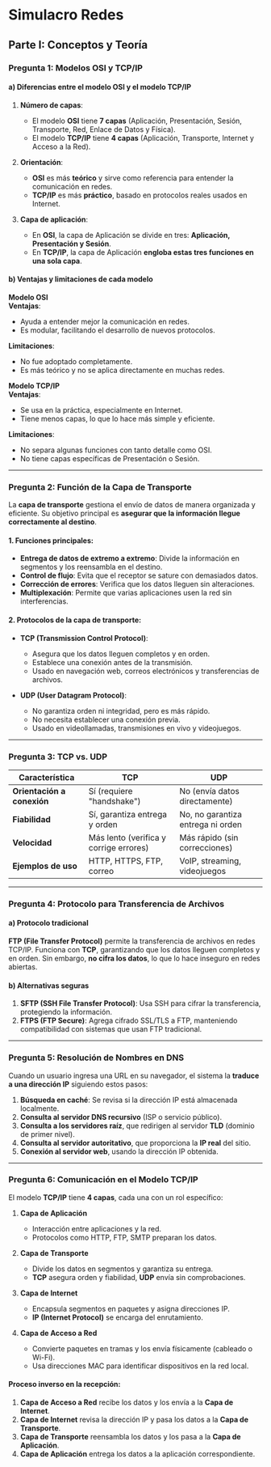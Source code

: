 # Simulacro Redes

## Parte I: Conceptos y Teoría

### Pregunta 1: Modelos OSI y TCP/IP

#### a) Diferencias entre el modelo OSI y el modelo TCP/IP

1. **Número de capas**:
   - El modelo **OSI** tiene **7 capas** (Aplicación, Presentación, Sesión, Transporte, Red, Enlace de Datos y Física).
   - El modelo **TCP/IP** tiene **4 capas** (Aplicación, Transporte, Internet y Acceso a la Red).

2. **Orientación**:
   - **OSI** es más **teórico** y sirve como referencia para entender la comunicación en redes.
   - **TCP/IP** es más **práctico**, basado en protocolos reales usados en Internet.

3. **Capa de aplicación**:
   - En **OSI**, la capa de Aplicación se divide en tres: **Aplicación, Presentación y Sesión**.
   - En **TCP/IP**, la capa de Aplicación **engloba estas tres funciones en una sola capa**.

#### b) Ventajas y limitaciones de cada modelo

**Modelo OSI**  
**Ventajas**:  
- Ayuda a entender mejor la comunicación en redes.  
- Es modular, facilitando el desarrollo de nuevos protocolos.  

**Limitaciones**:  
- No fue adoptado completamente.  
- Es más teórico y no se aplica directamente en muchas redes.  

**Modelo TCP/IP**  
**Ventajas**:  
- Se usa en la práctica, especialmente en Internet.  
- Tiene menos capas, lo que lo hace más simple y eficiente.  

**Limitaciones**:  
- No separa algunas funciones con tanto detalle como OSI.  
- No tiene capas específicas de Presentación o Sesión.  

---

### Pregunta 2: Función de la Capa de Transporte

La **capa de transporte** gestiona el envío de datos de manera organizada y eficiente. Su objetivo principal es **asegurar que la información llegue correctamente al destino**.

#### 1. Funciones principales:
- **Entrega de datos de extremo a extremo**: Divide la información en segmentos y los reensambla en el destino.
- **Control de flujo**: Evita que el receptor se sature con demasiados datos.
- **Corrección de errores**: Verifica que los datos lleguen sin alteraciones.
- **Multiplexación**: Permite que varias aplicaciones usen la red sin interferencias.

#### 2. Protocolos de la capa de transporte:

- **TCP (Transmission Control Protocol)**:
  - Asegura que los datos lleguen completos y en orden.
  - Establece una conexión antes de la transmisión.
  - Usado en navegación web, correos electrónicos y transferencias de archivos.

- **UDP (User Datagram Protocol)**:
  - No garantiza orden ni integridad, pero es más rápido.
  - No necesita establecer una conexión previa.
  - Usado en videollamadas, transmisiones en vivo y videojuegos.

---

### Pregunta 3: TCP vs. UDP

| Característica        | TCP                                        | UDP                          |
|----------------------|--------------------------------|------------------------------|
| **Orientación a conexión** | Sí (requiere "handshake") | No (envía datos directamente) |
| **Fiabilidad** | Sí, garantiza entrega y orden | No, no garantiza entrega ni orden |
| **Velocidad** | Más lento (verifica y corrige errores) | Más rápido (sin correcciones) |
| **Ejemplos de uso** | HTTP, HTTPS, FTP, correo | VoIP, streaming, videojuegos |

---

### Pregunta 4: Protocolo para Transferencia de Archivos

#### a) Protocolo tradicional
**FTP (File Transfer Protocol)** permite la transferencia de archivos en redes TCP/IP. Funciona con **TCP**, garantizando que los datos lleguen completos y en orden. Sin embargo, **no cifra los datos**, lo que lo hace inseguro en redes abiertas.

#### b) Alternativas seguras
1. **SFTP (SSH File Transfer Protocol)**: Usa SSH para cifrar la transferencia, protegiendo la información.  
2. **FTPS (FTP Secure)**: Agrega cifrado SSL/TLS a FTP, manteniendo compatibilidad con sistemas que usan FTP tradicional.  

---

### Pregunta 5: Resolución de Nombres en DNS

Cuando un usuario ingresa una URL en su navegador, el sistema la **traduce a una dirección IP** siguiendo estos pasos:

1. **Búsqueda en caché**: Se revisa si la dirección IP está almacenada localmente.  
2. **Consulta al servidor DNS recursivo** (ISP o servicio público).  
3. **Consulta a los servidores raíz**, que redirigen al servidor **TLD** (dominio de primer nivel).  
4. **Consulta al servidor autoritativo**, que proporciona la **IP real** del sitio.  
5. **Conexión al servidor web**, usando la dirección IP obtenida.  

---

### Pregunta 6: Comunicación en el Modelo TCP/IP

El modelo **TCP/IP** tiene **4 capas**, cada una con un rol específico:

1. **Capa de Aplicación**  
   - Interacción entre aplicaciones y la red.  
   - Protocolos como HTTP, FTP, SMTP preparan los datos.  

2. **Capa de Transporte**  
   - Divide los datos en segmentos y garantiza su entrega.  
   - **TCP** asegura orden y fiabilidad, **UDP** envía sin comprobaciones.  

3. **Capa de Internet**  
   - Encapsula segmentos en paquetes y asigna direcciones IP.  
   - **IP (Internet Protocol)** se encarga del enrutamiento.  

4. **Capa de Acceso a Red**  
   - Convierte paquetes en tramas y los envía físicamente (cableado o Wi-Fi).  
   - Usa direcciones MAC para identificar dispositivos en la red local.  

#### Proceso inverso en la recepción:
1. **Capa de Acceso a Red** recibe los datos y los envía a la **Capa de Internet**.  
2. **Capa de Internet** revisa la dirección IP y pasa los datos a la **Capa de Transporte**.  
3. **Capa de Transporte** reensambla los datos y los pasa a la **Capa de Aplicación**.  
4. **Capa de Aplicación** entrega los datos a la aplicación correspondiente.  

 
